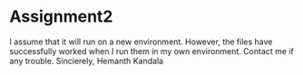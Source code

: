 # Assignment2 
I assume that it will run on a new environment. 
However, the files have successfully worked when I run them in my own environment.
Contact me if any trouble. 
Sincierely,
Hemanth Kandala
